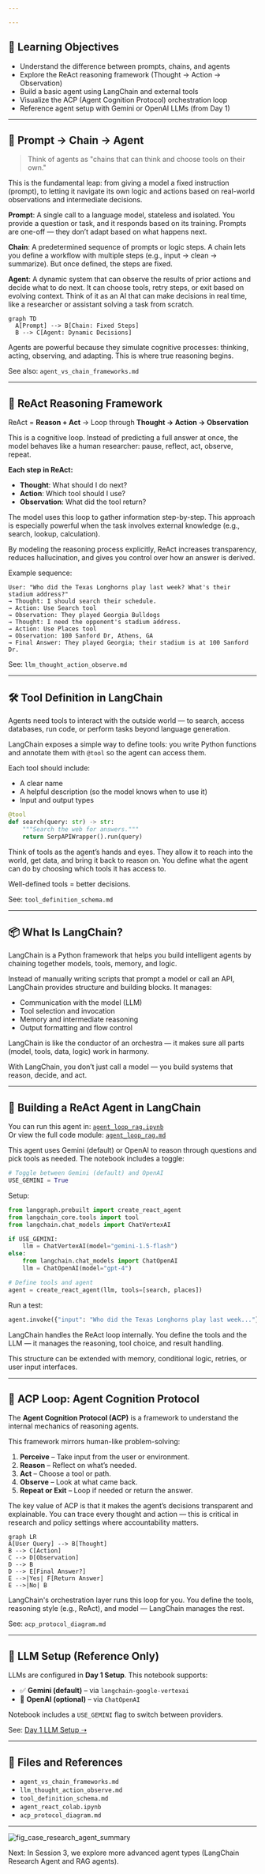 ```yaml
---

---
```



## 🎯 Learning Objectives

* Understand the difference between prompts, chains, and agents
* Explore the ReAct reasoning framework (Thought → Action → Observation)
* Build a basic agent using LangChain and external tools
* Visualize the ACP (Agent Cognition Protocol) orchestration loop
* Reference agent setup with Gemini or OpenAI LLMs (from Day 1)

---

## 🔁 Prompt → Chain → Agent

> Think of agents as "chains that can think and choose tools on their own."

This is the fundamental leap: from giving a model a fixed instruction (prompt), to letting it navigate its own logic and actions based on real-world observations and intermediate decisions.

**Prompt**: A single call to a language model, stateless and isolated. You provide a question or task, and it responds based on its training. Prompts are one-off — they don’t adapt based on what happens next.

**Chain**: A predetermined sequence of prompts or logic steps. A chain lets you define a workflow with multiple steps (e.g., input → clean → summarize). But once defined, the steps are fixed.

**Agent**: A dynamic system that can observe the results of prior actions and decide what to do next. It can choose tools, retry steps, or exit based on evolving context. Think of it as an AI that can make decisions in real time, like a researcher or assistant solving a task from scratch.

```mermaid
graph TD
  A[Prompt] --> B[Chain: Fixed Steps]
  B --> C[Agent: Dynamic Decisions]
```

Agents are powerful because they simulate cognitive processes: thinking, acting, observing, and adapting. This is where true reasoning begins.

See also: `agent_vs_chain_frameworks.md`

---

## 🔄 ReAct Reasoning Framework

ReAct = **Reason + Act** → Loop through **Thought → Action → Observation**

This is a cognitive loop. Instead of predicting a full answer at once, the model behaves like a human researcher: pause, reflect, act, observe, repeat.

**Each step in ReAct:**

* **Thought**: What should I do next?
* **Action**: Which tool should I use?
* **Observation**: What did the tool return?

The model uses this loop to gather information step-by-step. This approach is especially powerful when the task involves external knowledge (e.g., search, lookup, calculation).

By modeling the reasoning process explicitly, ReAct increases transparency, reduces hallucination, and gives you control over how an answer is derived.

Example sequence:

```
User: "Who did the Texas Longhorns play last week? What's their stadium address?"
→ Thought: I should search their schedule.
→ Action: Use Search tool
→ Observation: They played Georgia Bulldogs
→ Thought: I need the opponent's stadium address.
→ Action: Use Places tool
→ Observation: 100 Sanford Dr, Athens, GA
→ Final Answer: They played Georgia; their stadium is at 100 Sanford Dr.
```

See: `llm_thought_action_observe.md`

---

## 🛠️ Tool Definition in LangChain

Agents need tools to interact with the outside world — to search, access databases, run code, or perform tasks beyond language generation.

LangChain exposes a simple way to define tools: you write Python functions and annotate them with `@tool` so the agent can access them.

Each tool should include:

* A clear name
* A helpful description (so the model knows when to use it)
* Input and output types

```python
@tool
def search(query: str) -> str:
    """Search the web for answers."""
    return SerpAPIWrapper().run(query)
```

Think of tools as the agent’s hands and eyes. They allow it to reach into the world, get data, and bring it back to reason on. You define what the agent can do by choosing which tools it has access to.

Well-defined tools = better decisions.

See: `tool_definition_schema.md`

---

## 📦 What Is LangChain?

LangChain is a Python framework that helps you build intelligent agents by chaining together models, tools, memory, and logic.

Instead of manually writing scripts that prompt a model or call an API, LangChain provides structure and building blocks. It manages:

* Communication with the model (LLM)
* Tool selection and invocation
* Memory and intermediate reasoning
* Output formatting and flow control

LangChain is like the conductor of an orchestra — it makes sure all parts (model, tools, data, logic) work in harmony.

With LangChain, you don’t just call a model — you build systems that reason, decide, and act.

---

## 🤖 Building a ReAct Agent in LangChain

You can run this agent in: [`agent_loop_rag.ipynb`](../../codebook/day3/agent_loop_rag.ipynb)  
Or view the full code module: [`agent_loop_rag.md`](../../codebook/day3/agent_loop_rag.md)

This agent uses Gemini (default) or OpenAI to reason through questions and pick tools as needed. The notebook includes a toggle:

```python
# Toggle between Gemini (default) and OpenAI
USE_GEMINI = True
```

Setup:

```python
from langgraph.prebuilt import create_react_agent
from langchain_core.tools import tool
from langchain.chat_models import ChatVertexAI

if USE_GEMINI:
    llm = ChatVertexAI(model="gemini-1.5-flash")
else:
    from langchain.chat_models import ChatOpenAI
    llm = ChatOpenAI(model="gpt-4")

# Define tools and agent
agent = create_react_agent(llm, tools=[search, places])
```

Run a test:

```python
agent.invoke({"input": "Who did the Texas Longhorns play last week..."})
```

LangChain handles the ReAct loop internally. You define the tools and the LLM — it manages the reasoning, tool choice, and result handling.

This structure can be extended with memory, conditional logic, retries, or user input interfaces.

---

## 🧠 ACP Loop: Agent Cognition Protocol

The **Agent Cognition Protocol (ACP)** is a framework to understand the internal mechanics of reasoning agents.

This framework mirrors human-like problem-solving:

1. **Perceive** – Take input from the user or environment.
2. **Reason** – Reflect on what’s needed.
3. **Act** – Choose a tool or path.
4. **Observe** – Look at what came back.
5. **Repeat or Exit** – Loop if needed or return the answer.

The key value of ACP is that it makes the agent’s decisions transparent and explainable. You can trace every thought and action — this is critical in research and policy settings where accountability matters.

```mermaid
graph LR
A[User Query] --> B[Thought]
B --> C[Action]
C --> D[Observation]
D --> B
D --> E[Final Answer?]
E -->|Yes| F[Return Answer]
E -->|No| B
```

LangChain's orchestration layer runs this loop for you. You define the tools, reasoning style (e.g., ReAct), and model — LangChain manages the rest.

See: `acp_protocol_diagram.md`

---

## 🔗 LLM Setup (Reference Only)

LLMs are configured in **Day 1 Setup**. This notebook supports:

* ✅ **Gemini (default)** – via `langchain-google-vertexai`
* 🔁 **OpenAI (optional)** – via `ChatOpenAI`

Notebook includes a `USE_GEMINI` flag to switch between providers.

See: [Day 1 LLM Setup ➝](day1_foundations.md#🔧-llm-setup)

---

## 📎 Files and References

* `agent_vs_chain_frameworks.md`
* `llm_thought_action_observe.md`
* `tool_definition_schema.md`
* `agent_react_colab.ipynb`
* `acp_protocol_diagram.md`

---

![fig_case_research_agent_summary](../../shared_assets/visuals/fig_case_research_agent_summary.png)

Next: In Session 3, we explore more advanced agent types (LangChain Research Agent and RAG agents).
